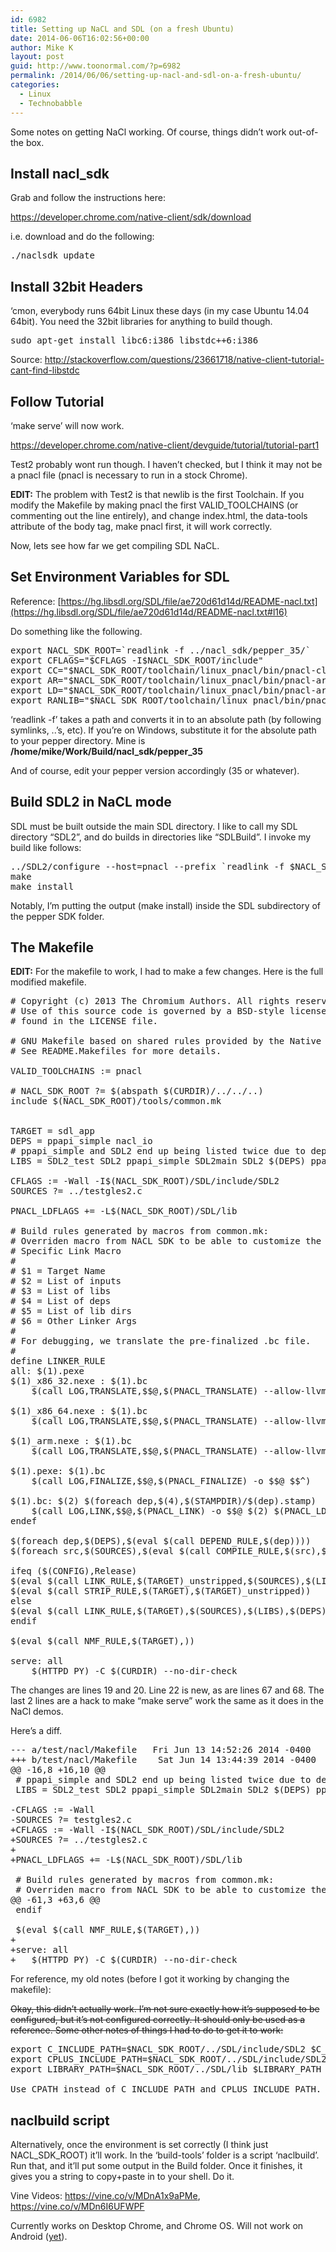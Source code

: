 ```yaml
---
id: 6982
title: Setting up NaCL and SDL (on a fresh Ubuntu)
date: 2014-06-06T16:02:56+00:00
author: Mike K
layout: post
guid: http://www.toonormal.com/?p=6982
permalink: /2014/06/06/setting-up-nacl-and-sdl-on-a-fresh-ubuntu/
categories:
  - Linux
  - Technobabble
---
```

Some notes on getting NaCl working. Of course, things didn&#8217;t work out-of-the box. 

## Install nacl_sdk

Grab and follow the instructions here:

<https://developer.chrome.com/native-client/sdk/download>

i.e. download and do the following:

<pre>./naclsdk update</pre>

## Install 32bit Headers

&#8216;cmon, everybody runs 64bit Linux these days (in my case Ubuntu 14.04 64bit). You need the 32bit libraries for anything to build though.

<pre>sudo apt-get install libc6:i386 libstdc++6:i386</pre>

Source: <http://stackoverflow.com/questions/23661718/native-client-tutorial-cant-find-libstdc>

## Follow Tutorial

&#8216;make serve&#8217; will now work.

<https://developer.chrome.com/native-client/devguide/tutorial/tutorial-part1>

Test2 probably wont run though. I haven&#8217;t checked, but I think it may not be a pnacl file (pnacl is necessary to run in a stock Chrome).

**EDIT:** The problem with Test2 is that newlib is the first Toolchain. If you modify the Makefile by making pnacl the first VALID_TOOLCHAINS (or commenting out the line entirely), and change index.html, the data-tools attribute of the body tag, make pnacl first, it will work correctly.

Now, lets see how far we get compiling SDL NaCL.

## Set Environment Variables for SDL

Reference: [https://hg.libsdl.org/SDL/file/ae720d61d14d/README-nacl.txt](https://hg.libsdl.org/SDL/file/ae720d61d14d/README-nacl.txt#l16)

Do something like the following.

<pre>export NACL_SDK_ROOT=`readlink -f ../nacl_sdk/pepper_35/`
export CFLAGS="$CFLAGS -I$NACL_SDK_ROOT/include"
export CC="$NACL_SDK_ROOT/toolchain/linux_pnacl/bin/pnacl-clang"
export AR="$NACL_SDK_ROOT/toolchain/linux_pnacl/bin/pnacl-ar"
export LD="$NACL_SDK_ROOT/toolchain/linux_pnacl/bin/pnacl-ar"
export RANLIB="$NACL_SDK_ROOT/toolchain/linux_pnacl/bin/pnacl-ranlib"</pre>

&#8216;readlink -f&#8217; takes a path and converts it in to an absolute path (by following symlinks, ..&#8217;s, etc). If you&#8217;re on Windows, substitute it for the absolute path to your pepper directory. Mine is **/home/mike/Work/Build/nacl\_sdk/pepper\_35**

And of course, edit your pepper version accordingly (35 or whatever).

## Build SDL2 in NaCL mode

SDL must be built outside the main SDL directory. I like to call my SDL directory &#8220;SDL2&#8221;, and do builds in directories like &#8220;SDLBuild&#8221;. I invoke my build like follows:

<pre>../SDL2/configure --host=pnacl --prefix `readlink -f $NACL_SDK_ROOT/SDL`
make
make install</pre>

Notably, I&#8217;m putting the output (make install) inside the SDL subdirectory of the pepper SDK folder.

## The Makefile

**EDIT:** For the makefile to work, I had to make a few changes. Here is the full modified makefile.

<pre># Copyright (c) 2013 The Chromium Authors. All rights reserved.
# Use of this source code is governed by a BSD-style license that can be
# found in the LICENSE file.

# GNU Makefile based on shared rules provided by the Native Client SDK.
# See README.Makefiles for more details.

VALID_TOOLCHAINS := pnacl

# NACL_SDK_ROOT ?= $(abspath $(CURDIR)/../../..)
include $(NACL_SDK_ROOT)/tools/common.mk


TARGET = sdl_app
DEPS = ppapi_simple nacl_io
# ppapi_simple and SDL2 end up being listed twice due to dependency solving issues -- Gabriel
LIBS = SDL2_test SDL2 ppapi_simple SDL2main SDL2 $(DEPS) ppapi_gles2 ppapi_cpp ppapi pthread 

CFLAGS := -Wall -I$(NACL_SDK_ROOT)/SDL/include/SDL2
SOURCES ?= ../testgles2.c

PNACL_LDFLAGS += -L$(NACL_SDK_ROOT)/SDL/lib

# Build rules generated by macros from common.mk:
# Overriden macro from NACL SDK to be able to customize the library search path -- Gabriel
# Specific Link Macro 
#
# $1 = Target Name
# $2 = List of inputs
# $3 = List of libs
# $4 = List of deps
# $5 = List of lib dirs
# $6 = Other Linker Args
#
# For debugging, we translate the pre-finalized .bc file.
#
define LINKER_RULE
all: $(1).pexe 
$(1)_x86_32.nexe : $(1).bc
	$(call LOG,TRANSLATE,$$@,$(PNACL_TRANSLATE) --allow-llvm-bitcode-input -arch x86-32 $$^ -o $$@)

$(1)_x86_64.nexe : $(1).bc
	$(call LOG,TRANSLATE,$$@,$(PNACL_TRANSLATE) --allow-llvm-bitcode-input -arch x86-64 $$^ -o $$@)

$(1)_arm.nexe : $(1).bc
	$(call LOG,TRANSLATE,$$@,$(PNACL_TRANSLATE) --allow-llvm-bitcode-input -arch arm $$^ -o $$@)

$(1).pexe: $(1).bc
	$(call LOG,FINALIZE,$$@,$(PNACL_FINALIZE) -o $$@ $$^)

$(1).bc: $(2) $(foreach dep,$(4),$(STAMPDIR)/$(dep).stamp)
	$(call LOG,LINK,$$@,$(PNACL_LINK) -o $$@ $(2) $(PNACL_LDFLAGS) $(foreach path,$(5),-L$(path)/pnacl/$(CONFIG)) -L./lib $(foreach lib,$(3),-l$(lib)) $(6))
endef

$(foreach dep,$(DEPS),$(eval $(call DEPEND_RULE,$(dep))))
$(foreach src,$(SOURCES),$(eval $(call COMPILE_RULE,$(src),$(CFLAGS))))

ifeq ($(CONFIG),Release)
$(eval $(call LINK_RULE,$(TARGET)_unstripped,$(SOURCES),$(LIBS),$(DEPS)))
$(eval $(call STRIP_RULE,$(TARGET),$(TARGET)_unstripped))
else
$(eval $(call LINK_RULE,$(TARGET),$(SOURCES),$(LIBS),$(DEPS)))
endif

$(eval $(call NMF_RULE,$(TARGET),))

serve: all
	$(HTTPD_PY) -C $(CURDIR) --no-dir-check
</pre>

The changes are lines 19 and 20. Line 22 is new, as are lines 67 and 68. The last 2 lines are a hack to make &#8220;make serve&#8221; work the same as it does in the NaCl demos.

Here&#8217;s a diff.

<pre>--- a/test/nacl/Makefile	Fri Jun 13 14:52:26 2014 -0400
+++ b/test/nacl/Makefile	Sat Jun 14 13:44:39 2014 -0400
@@ -16,8 +16,10 @@
 # ppapi_simple and SDL2 end up being listed twice due to dependency solving issues -- Gabriel
 LIBS = SDL2_test SDL2 ppapi_simple SDL2main SDL2 $(DEPS) ppapi_gles2 ppapi_cpp ppapi pthread 
 
-CFLAGS := -Wall
-SOURCES ?= testgles2.c
+CFLAGS := -Wall -I$(NACL_SDK_ROOT)/SDL/include/SDL2
+SOURCES ?= ../testgles2.c
+
+PNACL_LDFLAGS += -L$(NACL_SDK_ROOT)/SDL/lib
 
 # Build rules generated by macros from common.mk:
 # Overriden macro from NACL SDK to be able to customize the library search path -- Gabriel
@@ -61,3 +63,6 @@
 endif
 
 $(eval $(call NMF_RULE,$(TARGET),))
+
+serve: all
+	$(HTTPD_PY) -C $(CURDIR) --no-dir-check
</pre>

For reference, my old notes (before I got it working by changing the makefile):

<del datetime="2014-06-14T17:29:31+00:00">Okay, this didn&#8217;t actually work. I&#8217;m not sure exactly how it&#8217;s supposed to be configured, but it&#8217;s not configured correctly. It should only be used as a reference. Some other notes of things I had to do to get it to work:</p> 


  <pre>export C_INCLUDE_PATH=$NACL_SDK_ROOT/../SDL/include/SDL2 $C_INCLUDE_PATH
export CPLUS_INCLUDE_PATH=$NACL_SDK_ROOT/../SDL/include/SDL2 $CPLUS_INCLUDE_PATH
export LIBRARY_PATH=$NACL_SDK_ROOT/../SDL/lib $LIBRARY_PATH

Use CPATH instead of C_INCLUDE_PATH and CPLUS_INCLUDE_PATH. It's both.</pre>



  <p>
    </del>
  </p>



  <h2>
    naclbuild script
  </h2>



  <p>
    Alternatively, once the environment is set correctly (I think just NACL_SDK_ROOT) it&#8217;ll work. In the &#8216;build-tools&#8217; folder is a script &#8216;naclbuild&#8217;. Run that, and it&#8217;ll put some output in the Build folder. Once it finishes, it gives you a string to copy+paste in to your shell. Do it.
  </p>



  <p>
    Vine Videos: <a href="https://vine.co/v/MDnA1x9aPMe">https://vine.co/v/MDnA1x9aPMe</a>, <a href="https://vine.co/v/MDn6I6UFWPF">https://vine.co/v/MDn6I6UFWPF</a>
  </p>



  <p>
    Currently works on Desktop Chrome, and Chrome OS. Will not work on Android (<a href="https://groups.google.com/forum/#!topic/native-client-discuss/PEZP458cVQY">yet</a>).
  </p>